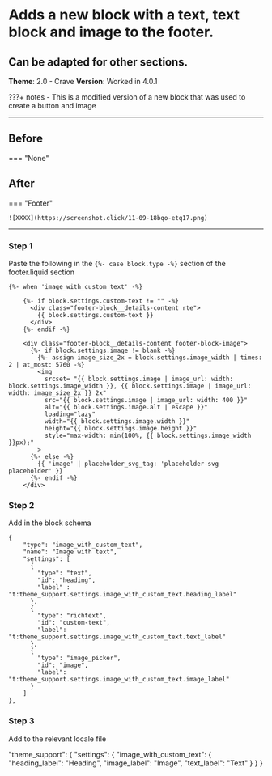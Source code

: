 # Adds a new block with a text, text block and image to the footer.
## Can be adapted for other sections. 

**Theme**: 2.0 - Crave
**Version**: Worked in 4.0.1


???+ notes
    - This is a modified version of a new block that was used to create a button and image

---

## Before

=== "None"


## After

=== "Footer"

    ![XXXX](https://screenshot.click/11-09-18bqo-etq17.png)

---

### Step 1

Paste the following in the `{%- case block.type -%}` section of the footer.liquid section

```liquid
{%- when 'image_with_custom_text' -%}

    {%- if block.settings.custom-text != "" -%}
      <div class="footer-block__details-content rte">
        {{ block.settings.custom-text }}
      </div>
    {%- endif -%}
  
    <div class="footer-block__details-content footer-block-image">
      {%- if block.settings.image != blank -%}
        {%- assign image_size_2x = block.settings.image_width | times: 2 | at_most: 5760 -%}
        <img
          srcset= "{{ block.settings.image | image_url: width: block.settings.image_width }}, {{ block.settings.image | image_url: width: image_size_2x }} 2x"
          src="{{ block.settings.image | image_url: width: 400 }}"
          alt="{{ block.settings.image.alt | escape }}"
          loading="lazy"
          width="{{ block.settings.image.width }}"
          height="{{ block.settings.image.height }}"
          style="max-width: min(100%, {{ block.settings.image_width }}px);"
        >
      {%- else -%}
        {{ 'image' | placeholder_svg_tag: 'placeholder-svg placeholder' }}
      {%- endif -%}
    </div>
```

### Step 2

Add in the block schema

```liquid
{
    "type": "image_with_custom_text",
    "name": "Image with text",
    "settings": [
      {
        "type": "text",
        "id": "heading",
        "label" : "t:theme_support.settings.image_with_custom_text.heading_label"
      },
      {
        "type": "richtext",
        "id": "custom-text",
        "label": "t:theme_support.settings.image_with_custom_text.text_label"
      },
      {
        "type": "image_picker",
        "id": "image",
        "label": "t:theme_support.settings.image_with_custom_text.image_label"
      }
    ]
},
```

### Step 3

Add to the relevant locale file

"theme_support": {
    "settings": {
      "image_with_custom_text": {
        "heading_label": "Heading",
        "image_label": "Image",
        "text_label": "Text"
      }
    }
  }
